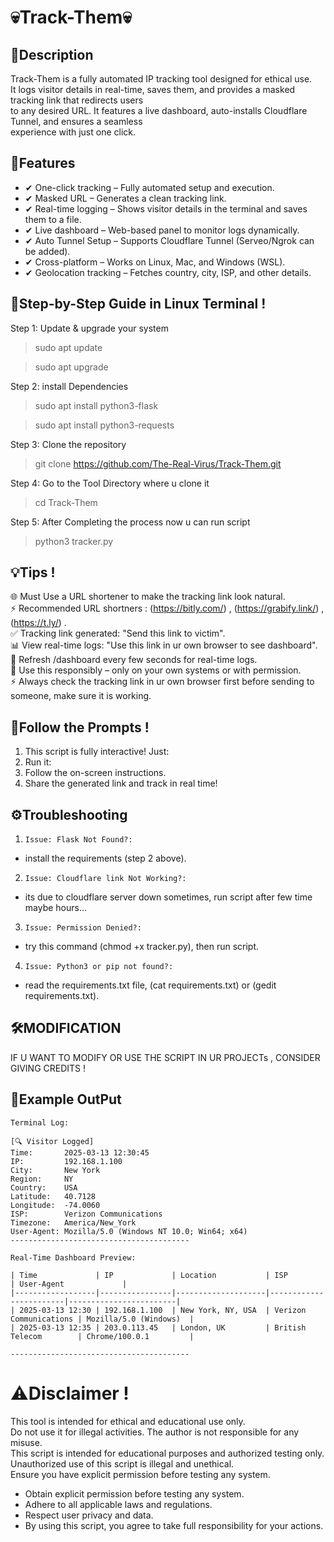 # 💀Track-Them💀

## 📜Description
Track-Them is a fully automated IP tracking tool designed for ethical use.  
It logs visitor details in real-time, saves them, and provides a masked tracking link that redirects users  
to any desired URL. It features a live dashboard, auto-installs Cloudflare Tunnel, and ensures a seamless  
experience with just one click.  

## 🔑Features
- ✔ One-click tracking – Fully automated setup and execution.  
- ✔ Masked URL – Generates a clean tracking link.  
- ✔ Real-time logging – Shows visitor details in the terminal and saves them to a file.  
- ✔ Live dashboard – Web-based panel to monitor logs dynamically.  
- ✔ Auto Tunnel Setup – Supports Cloudflare Tunnel (Serveo/Ngrok can be added).  
- ✔ Cross-platform – Works on Linux, Mac, and Windows (WSL).  
- ✔ Geolocation tracking – Fetches country, city, ISP, and other details.  

## 🚀Step-by-Step Guide in Linux Terminal !

Step 1: Update & upgrade your system  
>sudo apt update  

>sudo apt upgrade  

Step 2: install Dependencies  
>sudo apt install python3-flask  

>sudo apt install python3-requests  

Step 3: Clone the repository  
>git clone https://github.com/The-Real-Virus/Track-Them.git  

Step 4: Go to the Tool Directory where u clone it  
>cd Track-Them  

Step 5: After Completing the process now u can run script  
>python3 tracker.py  

## 💡Tips !
🌐 Must Use a URL shortener to make the tracking link look natural.  
⚡ Recommended URL shortners : (https://bitly.com/) , (https://grabify.link/) , (https://t.ly/) .  
✅ Tracking link generated: "Send this link to victim".  
📊 View real-time logs: "Use this link in ur own browser to see dashboard".  
🔄 Refresh /dashboard every few seconds for real-time logs.  
🛑 Use this responsibly – only on your own systems or with permission.  
⚡ Always check the tracking link in ur own browser first before sending to someone, make sure it is working.  

## 🤝Follow the Prompts !
1) This script is fully interactive! Just:  
2) Run it:  
3) Follow the on-screen instructions.  
4) Share the generated link and track in real time!  

## ⚙️Troubleshooting

1) `Issue: Flask Not Found?:`  
- install the requirements (step 2 above).  

2) `Issue: Cloudflare link Not Working?:`  
- its due to cloudflare server down sometimes, run script after few time maybe hours...  

3) `Issue: Permission Denied?:`  
- try this command (chmod +x tracker.py), then run script.  

4) `Issue: Python3 or pip not found?:`  
- read the requirements.txt file, (cat requirements.txt) or (gedit requirements.txt).  

## 🛠️MODIFICATION 

IF U WANT TO MODIFY OR USE THE SCRIPT IN UR PROJECTs , CONSIDER GIVING CREDITS !  

## 📂Example OutPut

	Terminal Log:

	[🔍 Visitor Logged]
	Time:       2025-03-13 12:30:45
	IP:         192.168.1.100
	City:       New York
	Region:     NY
	Country:    USA
	Latitude:   40.7128
	Longitude:  -74.0060
	ISP:        Verizon Communications
	Timezone:   America/New_York
	User-Agent: Mozilla/5.0 (Windows NT 10.0; Win64; x64)
	----------------------------------------

	Real-Time Dashboard Preview:

	| Time             | IP             | Location           | ISP                    | User-Agent             |  
	|------------------|----------------|--------------------|------------------------|------------------------|  
	| 2025-03-13 12:30 | 192.168.1.100  | New York, NY, USA  | Verizon Communications | Mozilla/5.0 (Windows)  |  
	| 2025-03-13 12:35 | 203.0.113.45   | London, UK         | British Telecom        | Chrome/100.0.1         |  

	----------------------------------------

# ⚠️Disclaimer !
This tool is intended for ethical and educational use only.  
Do not use it for illegal activities. The author is not responsible for any misuse.  
This script is intended for educational purposes and authorized testing only.  
Unauthorized use of this script is illegal and unethical.  
Ensure you have explicit permission before testing any system.  
- Obtain explicit permission before testing any system.  
- Adhere to all applicable laws and regulations.  
- Respect user privacy and data.  
- By using this script, you agree to take full responsibility for your actions.  
